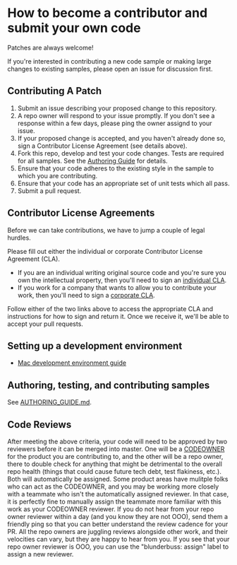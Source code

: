 # How to become a contributor and submit your own code

Patches are always welcome! 

If you're interested in contributing a new code sample or making large changes to existing samples,
please open an issue for discussion first.

## Contributing A Patch

1. Submit an issue describing your proposed change to this repository.
2. A repo owner will respond to your issue promptly. If you don't see a response within
   a few days, please ping the owner assignd to your issue.
3. If your proposed change is accepted, and you haven't already done so, sign a
   Contributor License Agreement (see details above).
5. Fork this repo, develop and test your code changes. Tests are required for all
   samples. See the [Authoring Guide](AUTHORING_GUIDE.md) for details.
6. Ensure that your code adheres to the existing style in the sample to which
   you are contributing.
7. Ensure that your code has an appropriate set of unit tests which all pass.
8. Submit a pull request.

## Contributor License Agreements

Before we can take contributions, we have to jump a couple of legal hurdles.

Please fill out either the individual or corporate Contributor License
Agreement (CLA).

  * If you are an individual writing original source code and you're sure you
    own the intellectual property, then you'll need to sign an [individual CLA](https://developers.google.com/open-source/cla/individual).
  * If you work for a company that wants to allow you to contribute your work,
    then you'll need to sign a [corporate CLA](https://developers.google.com/open-source/cla/corporate).

Follow either of the two links above to access the appropriate CLA and
instructions for how to sign and return it. Once we receive it, we'll
be able to accept your pull requests.

## Setting up a development environment

* [Mac development environment guide](MAC_SETUP.md)

## Authoring, testing, and contributing samples

See [AUTHORING_GUIDE.md](AUTHORING_GUIDE.md).

## Code Reviews

After meeting the above criteria, your code will need to be approved by two reviewers before it can be merged into master. One will be a [CODEOWNER](.github/CODEOWNERS) for the product you are contributing to, and the other will be a repo owner, there to double check for anything that might be detrimental to the overall repo health (things that could cause future tech debt, test flakiness, etc.). Both will automatically be assigned. Some product areas have mulitple folks who can act as the CODEOWNER, and you may be working more closely with a teammate who isn't the automatically assigned reviewer. In that case, it is perfectly fine to manually assign the teammate more familiar with this work as your CODEOWNER reviewer. If you do not hear from your repo owner reviewer within a day (and you know they are not OOO), send them a friendly ping so that you can better understand the review cadence for your PR. All the repo owners are juggling reviews alongside other work, and their velocities can vary, but they are happy to hear from you. If you see that your repo owner reviewer is OOO, you can use the "blunderbuss: assign" label to assign a new reviewer. 
